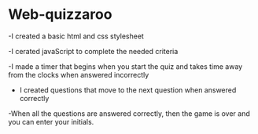 # Web-quizzaroo

-I created a basic html and css stylesheet

-I cerated javaScript to complete the needed criteria

-I made a timer that begins when you start the quiz and takes time away from the clocks when answered incorrectly

- I created questions that move to the next question when answered correctly

-When all the questions are answered correctly, then the game is over and you can enter your initials.